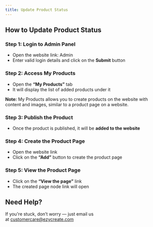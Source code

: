 ```yaml
---
title: Update Product Status
---
```

## **How to Update Product Status**

### **Step 1: Login to Admin Panel**

* Open the website link: Admin
  **[
  ](https://admin.ezycreate.com/)**
* Enter valid login details and click on the **Submit** button

### **Step 2: Access My Products**

* Open the **“My Products”** tab
* It will display the list of added products under it

**Note:**
 My Products allows you to create products on the website with content and images, similar to a product page on a website.

### **Step 3: Publish the Product**

* Once the product is published, it will be **added to the website**

### **Step 4: Create the Product Page**

* Open the website link
* Click on the **“Add”** button to create the product page

### **Step 5: View the Product Page**

* Click on the **“View the page”** link
* The created page node link will open




## **Need Help?**

If you're stuck, don’t worry — just email us at [customercare@ezycreate.com](<>)
